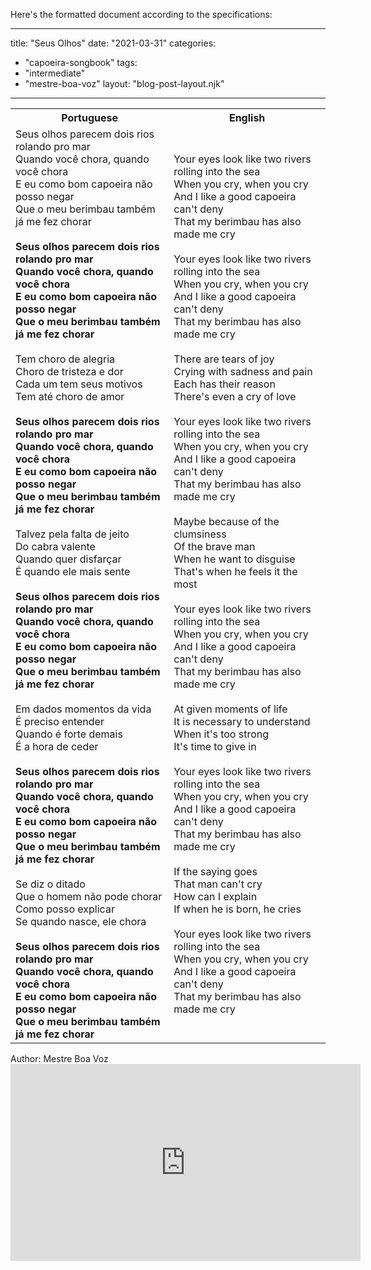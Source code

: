 Here's the formatted document according to the specifications:

---
title: "Seus Olhos"
date: "2021-03-31"
categories: 
  - "capoeira-songbook"
tags: 
  - "intermediate"
  - "mestre-boa-voz"
layout: "blog-post-layout.njk"
---

<table class="capoeira-table">
    <tr class="header-row">
        <th>Portuguese</th>
        <th>English</th>
    </tr>
    <tr>
        <td>
            Seus olhos parecem dois rios rolando pro mar<br>
            Quando você chora, quando você chora<br>
            E eu como bom capoeira não posso negar<br>
            Que o meu berimbau também já me fez chorar<br>
            <br>
            <strong>Seus olhos parecem dois rios rolando pro mar<br>
            Quando você chora, quando você chora<br>
            E eu como bom capoeira não posso negar<br>
            Que o meu berimbau também já me fez chorar</strong><br>
            <br>
            Tem choro de alegria<br>
            Choro de tristeza e dor<br>
            Cada um tem seus motivos<br>
            Tem até choro de amor<br>
            <br>
            <strong>Seus olhos parecem dois rios rolando pro mar<br>
            Quando você chora, quando você chora<br>
            E eu como bom capoeira não posso negar<br>
            Que o meu berimbau também já me fez chorar</strong><br>
            <br>
            Talvez pela falta de jeito<br>
            Do cabra valente<br>
            Quando quer disfarçar<br>
            É quando ele mais sente<br>
            <br>
            <strong>Seus olhos parecem dois rios rolando pro mar<br>
            Quando você chora, quando você chora<br>
            E eu como bom capoeira não posso negar<br>
            Que o meu berimbau também já me fez chorar</strong><br>
            <br>
            Em dados momentos da vida<br>
            É preciso entender<br>
            Quando é forte demais<br>
            É a hora de ceder<br>
            <br>
            <strong>Seus olhos parecem dois rios rolando pro mar<br>
            Quando você chora, quando você chora<br>
            E eu como bom capoeira não posso negar<br>
            Que o meu berimbau também já me fez chorar</strong><br>
            <br>
            Se diz o ditado<br>
            Que o homem não pode chorar<br>
            Como posso explicar<br>
            Se quando nasce, ele chora<br>
            <br>
            <strong>Seus olhos parecem dois rios rolando pro mar<br>
            Quando você chora, quando você chora<br>
            E eu como bom capoeira não posso negar<br>
            Que o meu berimbau também já me fez chorar</strong>
        </td>
        <td>
            Your eyes look like two rivers rolling into the sea<br>
            When you cry, when you cry<br>
            And I like a good capoeira can't deny<br>
            That my berimbau has also made me cry<br>
            <br>
            Your eyes look like two rivers rolling into the sea<br>
            When you cry, when you cry<br>
            And I like a good capoeira can't deny<br>
            That my berimbau has also made me cry<br>
            <br>
            There are tears of joy<br>
            Crying with sadness and pain<br>
            Each has their reason<br>
            There's even a cry of love<br>
            <br>
            Your eyes look like two rivers rolling into the sea<br>
            When you cry, when you cry<br>
            And I like a good capoeira can't deny<br>
            That my berimbau has also made me cry<br>
            <br>
            Maybe because of the clumsiness<br>
            Of the brave man<br>
            When he want to disguise<br>
            That's when he feels it the most<br>
            <br>
            Your eyes look like two rivers rolling into the sea<br>
            When you cry, when you cry<br>
            And I like a good capoeira can't deny<br>
            That my berimbau has also made me cry<br>
            <br>
            At given moments of life<br>
            It is necessary to understand<br>
            When it's too strong<br>
            It's time to give in<br>
            <br>
            Your eyes look like two rivers rolling into the sea<br>
            When you cry, when you cry<br>
            And I like a good capoeira can't deny<br>
            That my berimbau has also made me cry<br>
            <br>
            If the saying goes<br>
            That man can't cry<br>
            How can I explain<br>
            If when he is born, he cries<br>
            <br>
            Your eyes look like two rivers rolling into the sea<br>
            When you cry, when you cry<br>
            And I like a good capoeira can't deny<br>
            That my berimbau has also made me cry
        </td>
    </tr>
</table>

<figcaption>
Author: Mestre Boa Voz
</figcaption>

<iframe width="560" height="315" src="https://www.youtube.com/embed/xvK0ezfXlbE" title="YouTube video player" frameborder="0" allow="accelerometer; autoplay; clipboard-write; encrypted-media; gyroscope; picture-in-picture" allowfullscreen></iframe>